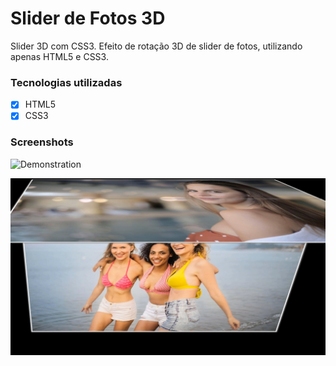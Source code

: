 # Slider de Fotos 3D

Slider 3D com CSS3.
Efeito de rotação 3D de slider de fotos, utilizando apenas HTML5 e CSS3.

### Tecnologias utilizadas

- [x] HTML5
- [x] CSS3

### Screenshots

![Demonstration](https://github.com/jeffersonvidal/slider-3d-css3/blob/master/screenshots/demo.gif?raw=true)

![Screen1](https://github.com/jeffersonvidal/slider-3d-css3/blob/master/screenshots/screen1.jpg?raw=true)